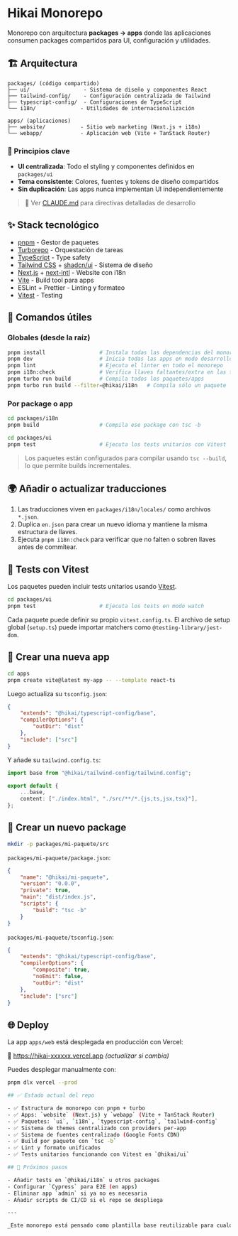 # Hikai Monorepo

Monorepo con arquitectura **packages → apps** donde las aplicaciones consumen packages compartidos para UI, configuración y utilidades.

## 🏗️ Arquitectura

```
packages/ (código compartido)
├── ui/                 - Sistema de diseño y componentes React
├── tailwind-config/    - Configuración centralizada de Tailwind
├── typescript-config/  - Configuraciones de TypeScript
└── i18n/              - Utilidades de internacionalización

apps/ (aplicaciones)
├── website/           - Sitio web marketing (Next.js + i18n)
└── webapp/            - Aplicación web (Vite + TanStack Router)
```

### 🎯 Principios clave
- **UI centralizada**: Todo el styling y componentes definidos en `packages/ui`
- **Tema consistente**: Colores, fuentes y tokens de diseño compartidos
- **Sin duplicación**: Las apps nunca implementan UI independientemente

> 📖 Ver [CLAUDE.md](./CLAUDE.md) para directivas detalladas de desarrollo

## ✨ Stack tecnológico

- [pnpm](https://pnpm.io/) - Gestor de paquetes
- [Turborepo](https://turbo.build/) - Orquestación de tareas
- [TypeScript](https://www.typescriptlang.org/) - Type safety
- [Tailwind CSS](https://tailwindcss.com/) + [shadcn/ui](https://ui.shadcn.dev/) - Sistema de diseño
- [Next.js](https://nextjs.org/) + [next-intl](https://next-intl-docs.vercel.app/) - Website con i18n
- [Vite](https://vitejs.dev/) - Build tool para apps
- ESLint + Prettier - Linting y formateo
- [Vitest](https://vitest.dev) - Testing

## 🚀 Comandos útiles

### Globales (desde la raíz)

```bash
pnpm install                 # Instala todas las dependencias del monorepo
pnpm dev                     # Inicia todas las apps en modo desarrollo
pnpm lint                    # Ejecuta el linter en todo el monorepo
pnpm i18n:check              # Verifica llaves faltantes/extra en las traducciones
pnpm turbo run build         # Compila todos los paquetes/apps
pnpm turbo run build --filter=@hikai/i18n   # Compila sólo un paquete
```

### Por package o app

```bash
cd packages/i18n
pnpm build                   # Compila ese package con tsc -b

cd packages/ui
pnpm test                    # Ejecuta los tests unitarios con Vitest
```

> Los paquetes están configurados para compilar usando `tsc --build`, lo que permite builds incrementales.

## 🌍 Añadir o actualizar traducciones

1. Las traducciones viven en `packages/i18n/locales/` como archivos `*.json`.
2. Duplica `en.json` para crear un nuevo idioma y mantiene la misma estructura de llaves.
3. Ejecuta `pnpm i18n:check` para verificar que no falten o sobren llaves antes de commitear.

## 🧪 Tests con Vitest

Los paquetes pueden incluir tests unitarios usando [Vitest](https://vitest.dev).

```bash
cd packages/ui
pnpm test                    # Ejecuta los tests en modo watch
```

Cada paquete puede definir su propio `vitest.config.ts`. El archivo de setup global (`setup.ts`) puede importar matchers como `@testing-library/jest-dom`.

## 🧱 Crear una nueva app

```bash
cd apps
pnpm create vite@latest my-app -- --template react-ts
```

Luego actualiza su `tsconfig.json`:

```json
{
	"extends": "@hikai/typescript-config/base",
	"compilerOptions": {
		"outDir": "dist"
	},
	"include": ["src"]
}
```

Y añade su `tailwind.config.ts`:

```ts
import base from "@hikai/tailwind-config/tailwind.config";

export default {
	...base,
	content: ["./index.html", "./src/**/*.{js,ts,jsx,tsx}"],
};
```

## 🧱 Crear un nuevo package

```bash
mkdir -p packages/mi-paquete/src
```

`packages/mi-paquete/package.json`:

```json
{
	"name": "@hikai/mi-paquete",
	"version": "0.0.0",
	"private": true,
	"main": "dist/index.js",
	"scripts": {
		"build": "tsc -b"
	}
}
```

`packages/mi-paquete/tsconfig.json`:

```json
{
	"extends": "@hikai/typescript-config/base",
	"compilerOptions": {
		"composite": true,
		"noEmit": false,
		"outDir": "dist"
	},
	"include": ["src"]
}
```

## 🌐 Deploy

La app `apps/web` está desplegada en producción con Vercel:

🔗 https://hikai-xxxxxx.vercel.app _(actualizar si cambia)_

Puedes desplegar manualmente con:

```bash
pnpm dlx vercel --prod

## ✅ Estado actual del repo

- ✅ Estructura de monorepo con pnpm + turbo
- ✅ Apps: `website` (Next.js) y `webapp` (Vite + TanStack Router)
- ✅ Paquetes: `ui`, `i18n`, `typescript-config`, `tailwind-config`
- ✅ Sistema de themes centralizado con providers per-app
- ✅ Sistema de fuentes centralizado (Google Fonts CDN)
- ✅ Build por paquete con `tsc -b`
- ✅ Lint y formato unificados
- ✅ Tests unitarios funcionando con Vitest en `@hikai/ui`

## 🧪 Próximos pasos

- Añadir tests en `@hikai/i18n` u otros packages
- Configurar `Cypress` para E2E (en apps)
- Eliminar app `admin` si ya no es necesaria
- Añadir scripts de CI/CD si el repo se despliega

---

_Este monorepo está pensado como plantilla base reutilizable para cualquier proyecto web moderno._
```
